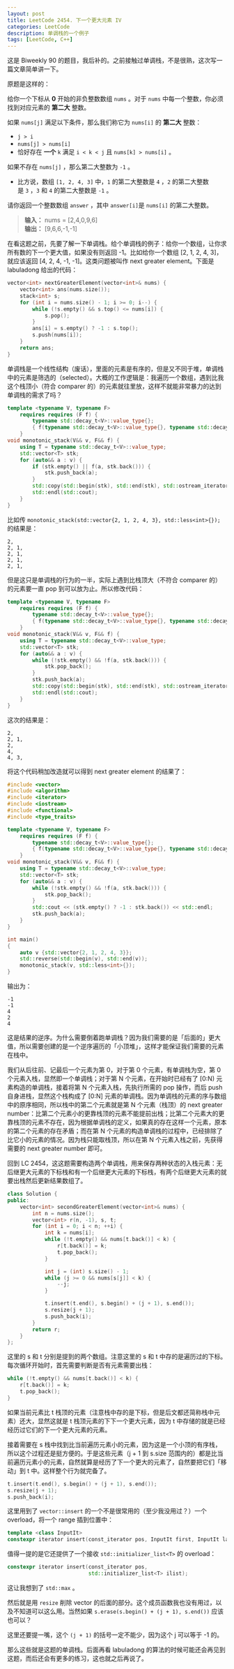 ```yaml
---
layout: post
title: LeetCode 2454. 下一个更大元素 IV
categories: LeetCode
description: 单调栈的一个例子
tags: [LeetCode, C++]
---
```


这是 Biweekly 90 的题目，我后补的。之前接触过单调栈，不是很熟，这次写一篇文章简单讲一下。

原题是这样的：

给你一个下标从 **0** 开始的非负整数数组 `nums` 。对于 `nums` 中每一个整数，你必须找到对应元素的 **第二大** 整数。

如果 `nums[j]` 满足以下条件，那么我们称它为 `nums[i]` 的 **第二大** 整数：

- `j > i`
- `nums[j] > nums[i]`
- 恰好存在 **一个** `k` 满足 `i < k < j` 且 `nums[k] > nums[i]` 。

如果不存在 `nums[j]` ，那么第二大整数为 `-1` 。

- 比方说，数组 `[1, 2, 4, 3]` 中，`1` 的第二大整数是 `4` ，`2` 的第二大整数是 `3` ，`3` 和 `4` 的第二大整数是 `-1` 。

请你返回一个整数数组 `answer` ，其中 `answer[i]`是 `nums[i]` 的第二大整数。

> **输入：** nums = [2,4,0,9,6]  
> **输出：** [9,6,6,-1,-1]  

在看这题之前，先要了解一下单调栈。给个单调栈的例子：给你一个数组，让你求所有数的下一个更大值，如果没有则返回 -1。比如给你一个数组 [2, 1, 2, 4, 3]，就应该返回 [4, 2, 4, -1, -1]。这类问题被叫作 next greater element。下面是 labuladong 给出的代码：

```cpp
vector<int> nextGreaterElement(vector<int>& nums) {
    vector<int> ans(nums.size());
    stack<int> s;
    for (int i = nums.size() - 1; i >= 0; i--) {
        while (!s.empty() && s.top() <= nums[i]) {
            s.pop();
        }
        ans[i] = s.empty() ? -1 : s.top();
        s.push(nums[i]);
    }
    return ans;
}
```

单调栈是一个线性结构（废话），里面的元素是有序的，但是又不同于堆，单调栈中的元素是筛选的（selected）。大概的工作逻辑是：我遍历一个数组，遇到比我这个栈顶小（符合 comparer 的）的元素就往里放，这样不就能非常暴力的达到单调栈的需求了吗？

```cpp
template <typename V, typename F>
    requires requires (F f) {
        typename std::decay_t<V>::value_type{};
        { f(typename std::decay_t<V>::value_type{}, typename std::decay_t<V>::value_type{}) };
    }
void monotonic_stack(V&& v, F&& f) {
    using T = typename std::decay_t<V>::value_type;
    std::vector<T> stk;
    for (auto&& a : v) {
        if (stk.empty() || f(a, stk.back())) {
            stk.push_back(a);
        }
        std::copy(std::begin(stk), std::end(stk), std::ostream_iterator<T>(std::cout, ", "));
        std::endl(std::cout);
    }
}
```

比如传 `monotonic_stack(std::vector{2, 1, 2, 4, 3}, std::less<int>{});` 的结果是：

```
2,
2, 1,
2, 1,
2, 1,
2, 1,
```

但是这只是单调栈的行为的一半，实际上遇到比栈顶大（不符合 comparer 的）的元素要一直 pop 到可以放为止。所以修改代码：

```cpp
template <typename V, typename F>
    requires requires (F f) {
        typename std::decay_t<V>::value_type{};
        { f(typename std::decay_t<V>::value_type{}, typename std::decay_t<V>::value_type{}) };
    }
void monotonic_stack(V&& v, F&& f) {
    using T = typename std::decay_t<V>::value_type;
    std::vector<T> stk;
    for (auto&& a : v) {
        while (!stk.empty() && !f(a, stk.back())) {
            stk.pop_back();
        }
        stk.push_back(a);
        std::copy(std::begin(stk), std::end(stk), std::ostream_iterator<T>(std::cout, ", "));
        std::endl(std::cout);
    }
}
```

这次的结果是：

```
2,
2, 1,
2,
4,
4, 3,
```

将这个代码稍加改造就可以得到 next greater element 的结果了：

```cpp
#include <vector>
#include <algorithm>
#include <iterator>
#include <iostream>
#include <functional>
#include <type_traits>

template <typename V, typename F>
    requires requires (F f) {
        typename std::decay_t<V>::value_type{};
        { f(typename std::decay_t<V>::value_type{}, typename std::decay_t<V>::value_type{}) };
    }
void monotonic_stack(V&& v, F&& f) {
    using T = typename std::decay_t<V>::value_type;
    std::vector<T> stk;
    for (auto&& a : v) {
        while (!stk.empty() && !f(a, stk.back())) {
            stk.pop_back();
        }
        std::cout << (stk.empty() ? -1 : stk.back()) << std::endl;
        stk.push_back(a);
    }
}

int main()
{
    auto v {std::vector{2, 1, 2, 4, 3}};
    std::reverse(std::begin(v), std::end(v));
    monotonic_stack(v, std::less<int>{});
}
```

输出为：

```
-1
-1
4
2
4
```

这是结果的逆序。为什么需要倒着跑单调栈？因为我们需要的是「后面的」更大值，所以需要创建的是一个逆序遍历的「小顶堆」，这样才能保证我们需要的元素在栈中。

我们从后往前、记最后一个元素为第 0，对于第 0 个元素，有单调栈为空，第 0 个元素入栈，显然即一个单调栈；对于第 N 个元素，在开始时已经有了 [0:N) 元素构造的单调栈，接着将第 N 个元素入栈，先执行所需的 pop 操作，而后 push 自身进栈，显然这个栈构成了 [0:N] 元素的单调栈。因为单调栈的元素的序与数组中的原序相同，所以栈中的第二个元素就是第 N 个元素（栈顶）的 next greater number：比第二个元素小的更靠栈顶的元素不能提前出栈；比第二个元素大的更靠栈顶的元素不存在，因为根据单调栈的定义，如果真的存在这样一个元素，原本的第二个元素的存在矛盾；而在第 N 个元素的构造单调栈的过程中，已经排除了比它小的元素的情况。因为栈只能取栈顶，所以在第 N 个元素入栈之前，先获得需要的 next greater number 即可。

回到 LC 2454，这这题需要构造两个单调栈，用来保存两种状态的入栈元素：无后继更大元素的下标栈和有一个后继更大元素的下标栈，有两个后继更大元素的就要出栈然后更新结果数组了。

```cpp
class Solution {
public:
    vector<int> secondGreaterElement(vector<int>& nums) {
        int n = nums.size();
        vector<int> r(n, -1), s, t;
        for (int i = 0; i < n; ++i) {
            int k = nums[i];
            while (!t.empty() && nums[t.back()] < k) {
                r[t.back()] = k;
                t.pop_back();
            }

            int j = (int) s.size() - 1;
            while (j >= 0 && nums[s[j]] < k) {
                --j;
            }

            t.insert(t.end(), s.begin() + (j + 1), s.end());
            s.resize(j + 1);
            s.push_back(i);
        }
        return r;
    }
};
```

这里的 s 和 t 分别是提到的两个数组。注意这里的 s 和 t 中存的是遍历过的下标。每次循环开始时，首先需要判断是否有元素需要出栈：

```cpp
while (!t.empty() && nums[t.back()] < k) {
    r[t.back()] = k;
    t.pop_back();
}
```

如果当前元素比 t 栈顶的元素（注意栈中存的是下标，但是后文都还简称栈中元素）还大，显然这就是 t 栈顶元素的下下一个更大元素，因为 t 中存储的就是已经经历过它们的下一个更大元素的元素。

接着需要在 s 栈中找到比当前遍历元素小的元素，因为这是一个小顶的有序栈，所以这个过程还是挺方便的。于是这些元素（j + 1 到 s.size 范围内的）都是比当前遍历元素小的元素，自然就算是经历了下一个更大的元素了，自然要把它们「移动」到 t 中。这样整个行为就完备了。

```cpp
t.insert(t.end(), s.begin() + (j + 1), s.end());
s.resize(j + 1);
s.push_back(i);
```

这里用到了 `vector::insert` 的一个不是很常用的（至少我没用过？）一个 overload，将一个 range 插到位置中：

```cpp
template <class InputIt>
constexpr iterator insert(const_iterator pos, InputIt first, InputIt last);
```

值得一提的是它还提供了一个接收 `std::initializer_list<T>` 的 overload：

```cpp
constexpr iterator insert(const_iterator pos,
                          std::initializer_list<T> ilist);
```

这让我想到了 `std::max` 。

然后就是用 `resize` 削除 vector 的后面的部分。这个成员函数我也没有用过，以及不知道可以这么用。当然如果 `s.erase(s.begin() + (j + 1), s.end())` 应该也可以？

这里还要提一嘴，这个 `(j + 1)` 的括号一定不能少，因为这个 j 可以等于 -1 的。

那么这些就是这题的单调栈。后面再看 labuladong 的算法的时候可能还会再见到这题，而后还会有更多的练习，这也就之后再说了。
